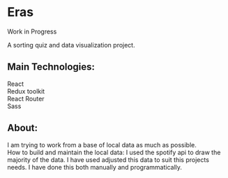 # Eras
Work in Progress

A sorting quiz and data visualization project. 

## Main Technologies: 

React\
Redux toolkit\
React Router\
Sass

## About: 

I am trying to work from a base of local data as much as possible.\
How to build and maintain the local data:
I used the spotify api to draw the majority of the data. 
I have used adjusted this data to suit this projects needs. 
I have done this both manually and programmatically. 